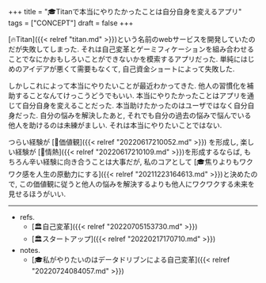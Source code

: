 +++
title = "🎓Titanで本当にやりたかったことは自分自身を変えるアプリ"
tags = ["CONCEPT"]
draft = false
+++

[🔥Titan]({{< relref "titan.md" >}})という名前のwebサービスを開発していたのだが失敗してしまった. それは自己変革とゲーミフィケーションを組み合わせることでなにかおもしろいことができないかを模索するアプリだった. 単純にはじめのアイデアが悪くて需要もなくて, 自己資金ショートによって失敗した.

しかしこれによって本当にやりたいことが最近わかってきた. 他人の習慣化を補助することなんてけっこうどうでもいい. 本当にやりたかったことはアプリを通じて自分自身を変えることだった. 本当助けたかったのはユーザではなく自分自身だった. 自分の悩みを解決したあと, それでも自分の過去の悩みで悩んでいる他人を助けるのは未練がましい. それは本当にやりたいことではない.

つらい経験が [📝価値観]({{< relref "20220617210052.md" >}}) を形成し, 楽しい経験が [📝情熱]({{< relref "20220617210109.md" >}})を形成するならば, もちろん辛い経験に向き合うことは大事だが, 私のコアとして [🎓焦りよりもワクワク感を人生の原動力にする]({{< relref "20211223164613.md" >}})と決めたので, この価値観に従うと他人の悩みを解決するよりも他人にワクワクする未来を見せるほうがいい.

---

-   refs.
    -   [🏛自己変革]({{< relref "20220705153730.md" >}})
    -   [🏛スタートアップ]({{< relref "20220217170710.md" >}})
-   notes.
    -   [🎓私がやりたいのはデータドリブンによる自己変革]({{< relref "20220724084057.md" >}})
